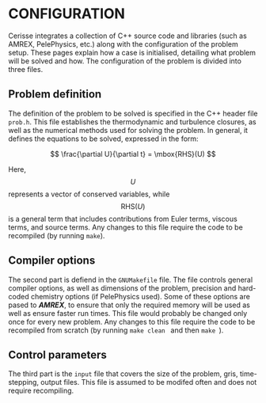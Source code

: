 # CONFIGURATION

Cerisse integrates a collection of C++ source code and libraries (such as AMREX, PelePhysics, etc.) along with the configuration of the problem setup. These pages explain how a case is initialised, detailing what problem will be solved and how.
The configuration of the problem is divided into three files.

## Problem definition

The definition of the problem to be solved is specified in the C++ header file ```prob.h```. This file establishes the thermodynamic and turbulence closures, as well as the numerical methods used for solving the problem. In general, it defines the equations to be solved, expressed in the form:

$$
\frac{\partial U}{\partial t} = \mbox{RHS}(U)
$$

Here, $$ U $$ represents a vector of conserved variables, while $$ \mbox{RHS}(U) $$ is a general term that includes contributions from Euler terms, viscous terms, and source terms. Any changes to this file require the code to be recompiled (by running ```make```).


## Compiler options

The second part is defiend in the ```GNUMakefile``` file. The file controls general compiler options, as well as dimensions of the problem, precision and hard-coded chemistry options (if PelePhysics used).
Some of these options are pased to ***AMREX***, to ensure that only the required memory will be used
as well as ensure faster run times.
This file would probably be changed only once for every new problem. 
Any changes to this file require the code to be recompiled from scratch 
(by running ```make clean ``` and then ```make ```). 

## Control parameters

The third part is the ```input``` file  that covers the size of the problem,
gris, time-stepping, output files. This file is assumed to be modifed often and does not require recompiling.




